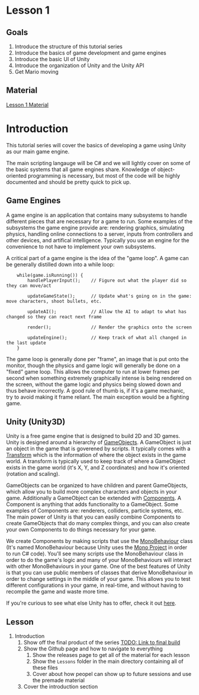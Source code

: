 # Lesson 1

## Goals
1. Introduce the structure of this tutorial series
2. Introduce the basics of game development and game engines
3. Introduce the basic UI of Unity
4. Introduce the organization of Unity and the Unity API
5. Get Mario moving

## Material
[Lesson 1 Material](https://github.com/brholtkamp/UHGameDev-Fall2016/archive/v1.0.zip)

# Introduction
This tutorial series will cover the basics of developing a game using Unity as our main game engine.

The main scripting langauge will be C# and we will lightly cover on some of the basic systems that all game engines share.  Knowledge of object-oriented programming is necessary, but most of the code will be highly documented and should be pretty quick to pick up.

## Game Engines

A game engine is an application that contains many subsystems to handle different pieces that are necessary for a game to run.  Some examples of the subsystems the game engine provide are: rendering graphics, simulating physics, handling online connections to a server, inputs from controllers and other devices, and artifical intelligence.  Typically you use an engine for the convenience to not have to implement your own subsystems.

A critical part of a game engine is the idea of the "game loop".  A game can be generally distilled down into a while loop:

```
    while(game.isRunning()) {
        handlePlayerInput();    // Figure out what the player did so they can move/act

        updateGameState();      // Update what's going on in the game: move characters, shoot bullets, etc.

        updateAI();             // Allow the AI to adapt to what has changed so they can react next frame

        render();               // Render the graphics onto the screen

        updateEngine();         // Keep track of what all changed in the last update
    }
```

The game loop is generally done per "frame", an image that is put onto the monitor, though the physics and game logic will generally be done on a "fixed" game loop.  This allows the computer to run at lower frames per second when something extremely graphically intense is being rendered on the screen, without the game logic and physics being slowed down and thus behave incorrectly.  A good rule of thumb is, if it's a game mechanic, try to avoid making it frame reliant.  The main exception would be a fighting game.

## Unity (Unity3D)

Unity is a free game engine that is designed to build 2D and 3D games.  Unity is designed around a hierarchy of [GameObjects](https://docs.unity3d.com/ScriptReference/GameObject.html).  A GameObject is just an object in the game that is goverened by scripts.  It typically comes with a [Transform](https://docs.unity3d.com/ScriptReference/Transform.html) which is the information of where the object exists in the game world.  A transform is typically used to keep track of where a GameObject exists in the game world (it's X, Y, and Z coordinates) and how it's oriented (rotation and scaling).

GameObjects can be organized to have children and parent GameObjects, which allow you to build more complex characters and objects in your game.  Additionally a GameObject can be extended with [Components](https://docs.unity3d.com/ScriptReference/Component.html).  A Component is anything that adds functionality to a GameObject.  Some examples of Components are: renderers, colliders, particle systems, etc.  The main power of Unity is that you can easily combine Components to create GameObjects that do many complex things, and you can also create your own Components to do things necessary for your game.

We create Components by making scripts that use the [MonoBehaviour](https://docs.unity3d.com/ScriptReference/MonoBehaviour.html) class (It's named MonoBehaviour because Unity uses the [Mono Project](https://mono-project.com/) in order to run C# code).  You'll see many scripts use the MonoBehaviour class in order to do the game's logic and many of your MonoBehaviours will interact with other MonoBehaviours in your game.  One of the best features of Unity is that you can use public members of classes that derive MonoBehaviour in order to change settings in the middle of your game.  This allows you to test different configurations in your game, in real-time, and without having to recompile the game and waste more time.

If you're curious to see what else Unity has to offer, check it out [here](https://docs.unity3d.com/Manual/index.html).

## Lesson
1. Introduction
    1. Show off the final product of the series [TODO: Link to final build](https://google.com)
    2. Show the Github page and how to navigate to everything
        1. Show the releases page to get all of the material for each lesson
        2. Show the `Lessons` folder in the main directory containing all of these files
        3. Cover about how peopel can show up to future sessions and use the premade material
    3. Cover the introduction section

